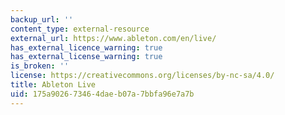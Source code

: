```yaml
---
backup_url: ''
content_type: external-resource
external_url: https://www.ableton.com/en/live/
has_external_licence_warning: true
has_external_license_warning: true
is_broken: ''
license: https://creativecommons.org/licenses/by-nc-sa/4.0/
title: Ableton Live
uid: 175a9026-7346-4dae-b07a-7bbfa96e7a7b
---
```


